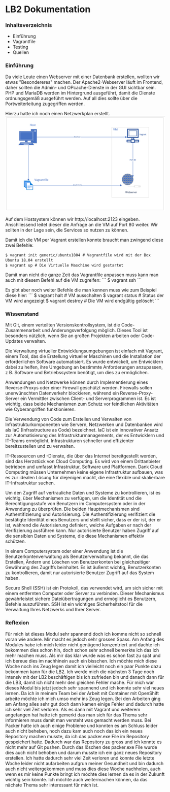 LB2 Dokumentation
==========================================================

### Inhaltsverzeichnis
- Einführung
- Vagrantfile
- Testing
- Quellen

### Einführung

Da viele Leute einen Webserver mit einer Datenbank erstellen, wollten wir etwas "Besondereres" machen. Der Apache2-Webserver läuft im Frontend, daher sollten die Admin- und OPcache-Dienste in der GUI sichtbar sein. PHP und MariaDB werden im Hintergrund ausgeführt, damit die Dienste ordnungsgemäß ausgeführt werden. Auf all dies sollte über die Portweiterleitung zugegriffen werden.

Hierzu hatte ich noch einen Netzwerkplan erstellt.
![Virtualbox installed](../Bilder/Netzwerkplan.png)

Auf dem Hostsystem können wir http://localhost:2123 eingeben. Anschliessend leitet dieser die Anfrage an die VM auf Port 80 weiter. Wir sollten in der Lage sein, die Services so nutzen zu können.

Damit ich die VM per Vagrant erstellen konnte braucht man zwingend diese zwei Befehle:
```
$ vagrant init generic/ubuntu1804 # Vagrantfile wird mit der Box Ubuntu 18.04 erstellt
$ vagrant up # Die Virtuelle Maschine wird gestartet
```

Damit man nicht die ganze Zeit das Vagrantfile anpassen muss kann man auch mit diesem Befehl auf die VM zugreifen:
´´´
$ vagrant ssh 
´´´

Es gibt aber noch weiter Befehle die man kennen muss wie zum Beispiel diese hier:
´´´
$ vagrant halt # VM ausschalten
$ vagrant status # Status der VM wird angezeigt
$ vagrant destroy # Die VM wird endgültig gelöscht
´´´






### Wissenstand

Mit Git, einem verteilten Versionskontrollsystem, ist die Code-Zusammenarbeit und Änderungsverfolgung möglich. Dieses Tool ist besonders nützlich, wenn Sie an großen Projekten arbeiten oder Code-Updates verwalten. 

Die Verwaltung virtueller Entwicklungsumgebungen ist einfach mit Vagrant, einem Tool, das die Erstellung virtueller Maschinen und die Installation der erforderlichen Software automatisiert. Es wurde entwickelt, um Entwicklern dabei zu helfen, ihre Umgebung an bestimmte Anforderungen anzupassen, z B. Software und Betriebssystem benötigt, um dies zu ermöglichen. 

Anwendungen und Netzwerke können durch Implementierung eines Reverse-Proxys oder einer Firewall geschützt werden. Firewalls sollen unerwünschten Datenverkehr blockieren, während ein Reverse-Proxy-Server ein Vermittler zwischen Client- und Serverprogrammen ist. Es ist wichtig, dass beide Mechanismen zum Schutz vor feindlichen Aktivitäten wie Cyberangriffen funktionieren. 

Die Verwendung von Code zum Erstellen und Verwalten von Infrastrukturkomponenten wie Servern, Netzwerken und Datenbanken wird als IaC (Infrastructure as Code) bezeichnet. IaC ist ein innovativer Ansatz zur Automatisierung des Infrastrukturmanagements, der es Entwicklern und IT-Teams ermöglicht, Infrastrukturen schneller und effizienter bereitzustellen und zu verwalten.

IT-Ressourcen und -Dienste, die über das Internet bereitgestellt werden, sind das Herzstück von Cloud Computing. Es wird von einem Drittanbieter betrieben und umfasst Infrastruktur, Software und Plattformen. Dank Cloud Computing müssen Unternehmen keine eigene Infrastruktur aufbauen, was es zur idealen Lösung für diejenigen macht, die eine flexible und skalierbare IT-Infrastruktur suchen.

Um den Zugriff auf vertrauliche Daten und Systeme zu kontrollieren, ist es wichtig, über Mechanismen zu verfügen, um die Identität und die Berechtigungsstufe von Benutzern im Computersystem oder in der Anwendung zu überprüfen. Die beiden Hauptmechanismen sind Authentifizierung und Autorisierung. Die Authentifizierung verifiziert die bestätigte Identität eines Benutzers und stellt sicher, dass er der ist, der er ist, während die Autorisierung definiert, welche Aufgaben er nach der Verifizierung ausführen kann. Nur autorisierte Benutzer haben Zugriff auf die sensiblen Daten und Systeme, die diese Mechanismen effektiv schützen.

In einem Computersystem oder einer Anwendung ist die Benutzerkontenverwaltung als Benutzerverwaltung bekannt, die das Erstellen, Ändern und Löschen von Benutzerkonten bei gleichzeitiger Gewährung des Zugriffs beinhaltet. Es ist äußerst wichtig, Benutzerkonten zu kontrollieren, damit nur autorisierte Benutzer Zugriff auf das System haben.

Secure Shell (SSH) ist ein Protokoll, das verwendet wird, um sich sicher mit einem entfernten Computer oder Server zu verbinden. Dieser Mechanismus gewährleistet sichere Dateiübertragungen und ermöglicht es Benutzern, Befehle auszuführen. SSH ist ein wichtiges Sicherheitstool für die Verwaltung Ihres Netzwerks und Ihrer Server.



### Reflexion

Für mich ist dieses Modul sehr spannend doch ich komme nicht so schnell voran wie andere. Mir macht es jedoch sehr grossen Spass. Am Anfang des Modules habe ich mich leider nicht genügend konzentriert und dachte ich bekommen dies schon hin, doch schon sehr schnell bemerkte ich das ich mehr machen muss. Als mir das klar wurde was es schon fast zu spät und ich bereue dies im nachhinein auch ein bisschen. Ich möchte mich diese Woche noch ins Zeug legen damit ich vielleicht noch ein paar Punkte dazu bekommen kann für die LB2. Ich werde mich die nächsten 3 Tage noch intensiv mit der LB2 beschäftigen bis ich zufrieden bin und danach dann für die LB3, damit ich nicht mehr den gleichen Fehler mache. Für mich war dieses Modul bis jetzt jedoch sehr spannend und ich konnte sehr viel neues lernen. Da ich in meinem Team bei der Arbeit mit Container mit OpenShift arbeite möchte ich mich umso mehr ins Zeug legen. Bei den Arbeiten ging am Anfang alles sehr gut doch dann kamen einige Fehler und dadurch hatte ich sehr viel Zeit verloren. Als es dann mit Vagrant und weiterem angefangen hat hatte ich gemerkt das man sich für das Thema sehr informieren muss damit man versteht was gemacht werden muss. Bei Packer hatte ich auch einige Probleme und konnten es am Schluss leider auch nicht beheben, noch dazu kam auch noch das ich ein neues Repository machen musste, da ich das packer.exe File im Repository gespeichert hatte. Dadurch war das Repository zu gross und ich konnte es nicht mehr auf Git pushen. Durch das löschen des packer.exe File wurde dies auch nicht behoben und darum musste ich ein ganz neues Repository erstellen. Ich hatte dadurch sehr viel Zeit verloren und konnte die letzte Woche leider nicht aufarbeiten aufgrun meiner Gesundheit und bin dadurch auch nicht weitergekommen und muss dies diese Woche nachholen, auch wenn es mir keine Punkte bringt ich möchte dies lernen da es in der Zukunft wichtig sein könnte. Ich möchte auch weitermachen können, da das nächste Thema sehr interessant für mich ist. 



